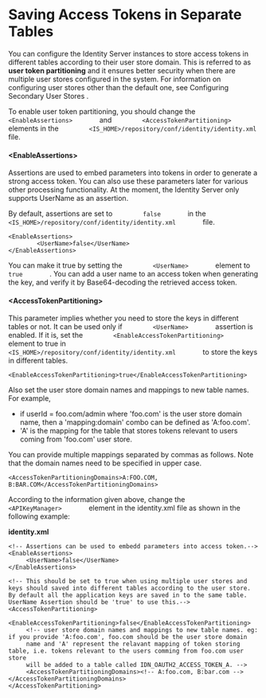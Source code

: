 # Saving Access Tokens in Separate Tables

You can configure the Identity Server instances to store access tokens
in different tables according to their user store domain. This is
referred to as **user token partitioning** and it ensures better
security when there are multiple user stores configured in the system.
For information on configuring user stores other than the default one,
see Configuring Secondary User Stores .

To enable user token partitioning, you should change the
`         <EnableAssertions>        ` and
`         <AccessTokenPartitioning>        ` elements in the
`         <IS_HOME>/repository/conf/identity/identity.xml        ` file.

#### \<EnableAssertions\>

Assertions are used to embed parameters into tokens in order to generate
a strong access token. You can also use these parameters later for
various other processing functionality. At the moment, the Identity
Server only supports UserName as an assertion.

By default, assertions are set to `         false        ` in the
`         <IS_HOME>/repository/conf/identity/identity.xml        ` file.

``` html/xml
<EnableAssertions>
        <UserName>false</UserName>
</EnableAssertions>
```

You can make it true by setting the `         <UserName>        `
element to `         true        ` . You can add a user name to an
access token when generating the key, and verify it by Base64-decoding
the retrieved access token.

#### \<AccessTokenPartitioning\>

This parameter implies whether you need to store the keys in different
tables or not. It can be used only if `         <UserName>        `
assertion is enabled. If it is, set the
`         <EnableAccessTokenPartitioning>        ` element to true in
`         <IS_HOME>/repository/conf/identity/identity.xml        ` to
store the keys in different tables.

``` html/xml
<EnableAccessTokenPartitioning>true</EnableAccessTokenPartitioning>
```

Also set the user store domain names and mappings to new table names.
For example,

-   if userId = foo.com/admin where 'foo.com' is the user store domain
    name, then a 'mapping:domain' combo can be defined as 'A:foo.com'.
-   'A' is the mapping for the table that stores tokens relevant to
    users coming from 'foo.com' user store.

You can provide multiple mappings separated by commas as follows. Note
that the domain names need to be specified in upper case.

``` html/xml
<AccessTokenPartitioningDomains>A:FOO.COM, B:BAR.COM</AccessTokenPartitioningDomains>
```

According to the information given above, change the
`         <APIKeyManager>        ` element in the identity.xml file as
shown in the following example:

**identity.xml**

``` html/xml
<!-- Assertions can be used to embedd parameters into access token.-->
<EnableAssertions>
     <UserName>false</UserName>
</EnableAssertions>

<!-- This should be set to true when using multiple user stores and keys should saved into different tables according to the user store. By default all the application keys are saved in to the same table. UserName Assertion should be 'true' to use this.-->
<AccessTokenPartitioning>
     <EnableAccessTokenPartitioning>false</EnableAccessTokenPartitioning>
     <!-- user store domain names and mappings to new table names. eg: if you provide 'A:foo.com', foo.com should be the user store domain   
     name and 'A' represent the relavant mapping of token storing table, i.e. tokens relevant to the users comming from foo.com user store     
     will be added to a table called IDN_OAUTH2_ACCESS_TOKEN_A. --> 
     <AccessTokenPartitioningDomains><!-- A:foo.com, B:bar.com --></AccessTokenPartitioningDomains>
</AccessTokenPartitioning>
```
